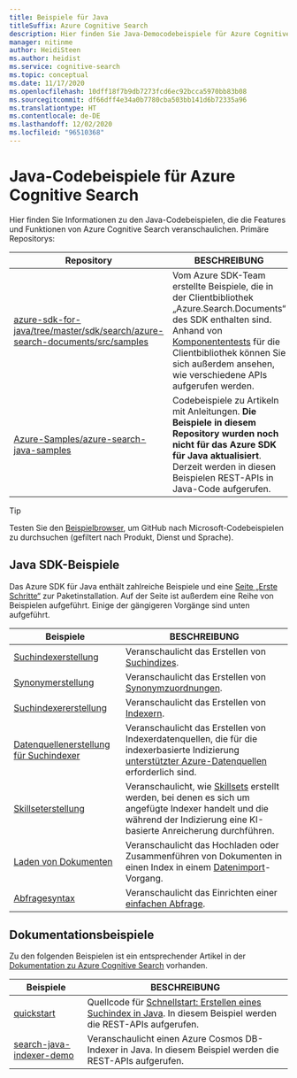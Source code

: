 ```yaml
---
title: Beispiele für Java
titleSuffix: Azure Cognitive Search
description: Hier finden Sie Java-Democodebeispiele für Azure Cognitive Search, für die das Azure .NET SDK für Java verwendet wird.
manager: nitinme
author: HeidiSteen
ms.author: heidist
ms.service: cognitive-search
ms.topic: conceptual
ms.date: 11/17/2020
ms.openlocfilehash: 10dff18f7b9db7273fcd6ec92bcca5970bb83b08
ms.sourcegitcommit: df66dff4e34a0b7780cba503bb141d6b72335a96
ms.translationtype: HT
ms.contentlocale: de-DE
ms.lasthandoff: 12/02/2020
ms.locfileid: "96510368"
---
```

# <a name="java-code-samples-for-azure-cognitive-search"></a>Java-Codebeispiele für Azure Cognitive Search

Hier finden Sie Informationen zu den Java-Codebeispielen, die die Features und Funktionen von Azure Cognitive Search veranschaulichen. Primäre Repositorys:

| Repository | BESCHREIBUNG |
|------------|-------------|
| [azure-sdk-for-java/tree/master/sdk/search/azure-search-documents/src/samples](https://github.com/Azure/azure-sdk-for-java/tree/master/sdk/search/azure-search-documents/src/samples) | Vom Azure SDK-Team erstellte Beispiele, die in der Clientbibliothek „Azure.Search.Documents“ des SDK enthalten sind. Anhand von [Komponententests](https://github.com/Azure/azure-sdk-for-java/tree/master/sdk/search/azure-search-documents/src/test) für die Clientbibliothek können Sie sich außerdem ansehen, wie verschiedene APIs aufgerufen werden. |
| [Azure-Samples/azure-search-java-samples](https://github.com/Azure-Samples/azure-search-java-samples) | Codebeispiele zu Artikeln mit Anleitungen. **Die Beispiele in diesem Repository wurden noch nicht für das Azure SDK für Java aktualisiert**. Derzeit werden in diesen Beispielen REST-APIs in Java-Code aufgerufen.|

> [!Tip]
> Testen Sie den [Beispielbrowser](/samples/browse/?languages=java&products=azure-cognitive-search), um GitHub nach Microsoft-Codebeispielen zu durchsuchen (gefiltert nach Produkt, Dienst und Sprache).

## <a name="java-sdk-samples"></a>Java SDK-Beispiele

Das Azure SDK für Java enthält zahlreiche Beispiele und eine [Seite „Erste Schritte“](https://github.com/Azure/azure-sdk-for-java/tree/master/sdk/search/azure-search-documents/src/samples) zur Paketinstallation. Auf der Seite ist außerdem eine Reihe von Beispielen aufgeführt. Einige der gängigeren Vorgänge sind unten aufgeführt.

| Beispiele | BESCHREIBUNG |
|---------|-------------|
| [Suchindexerstellung](https://github.com/Azure/azure-sdk-for-java/blob/master/sdk/search/azure-search-documents/src/samples/java/com/azure/search/documents/indexes/CreateIndexExample.java) | Veranschaulicht das Erstellen von [Suchindizes](search-what-is-an-index.md). |
| [Synonymerstellung](https://github.com/Azure/azure-sdk-for-java/blob/master/sdk/search/azure-search-documents/src/samples/java/com/azure/search/documents/SynonymMapsCreateExample.java) | Veranschaulicht das Erstellen von [Synonymzuordnungen](search-synonyms.md).  |
| [Suchindexererstellung](https://github.com/Azure/azure-sdk-for-java/blob/master/sdk/search/azure-search-documents/src/samples/java/com/azure/search/documents/indexes/CreateIndexerExample.java) | Veranschaulicht das Erstellen von [Indexern](search-indexer-overview.md). |
| [Datenquellenerstellung für Suchindexer](https://github.com/Azure/azure-sdk-for-java/blob/master/sdk/search/azure-search-documents/src/samples/java/com/azure/search/documents/indexes/DataSourceExample.java) | Veranschaulicht das Erstellen von Indexerdatenquellen, die für die indexerbasierte Indizierung [unterstützter Azure-Datenquellen](search-indexer-overview.md#supported-data-sources) erforderlich sind. |
| [Skillseterstellung](https://github.com/Azure/azure-sdk-for-java/blob/master/sdk/search/azure-search-documents/src/samples/java/com/azure/search/documents/indexes/CreateSkillsetExample.java) |  Veranschaulicht, wie [Skillsets](cognitive-search-working-with-skillsets.md) erstellt werden, bei denen es sich um angefügte Indexer handelt und die während der Indizierung eine KI-basierte Anreicherung durchführen. |
| [Laden von Dokumenten](https://github.com/Azure/azure-sdk-for-java/blob/master/sdk/search/azure-search-documents/src/samples/java/com/azure/search/documents/IndexContentManagementExample.java) | Veranschaulicht das Hochladen oder Zusammenführen von Dokumenten in einen Index in einem [Datenimport](search-what-is-data-import.md)-Vorgang. |
| [Abfragesyntax](https://github.com/Azure/azure-sdk-for-java/blob/master/sdk/search/azure-search-documents/src/samples/java/com/azure/search/documents/SearchAsyncWithFullyTypedDocumentsExample.java) | Veranschaulicht das Einrichten einer [einfachen Abfrage](search-query-overview.md). |

## <a name="documentation-samples"></a>Dokumentationsbeispiele

Zu den folgenden Beispielen ist ein entsprechender Artikel in der [Dokumentation zu Azure Cognitive Search](./index.yml) vorhanden.

| Beispiele | BESCHREIBUNG | 
|---------|-------------|
| [quickstart](https://github.com/Azure-Samples/azure-search-java-samples/tree/master/quickstart) | Quellcode für [Schnellstart: Erstellen eines Suchindex in Java](search-get-started-java.md). In diesem Beispiel werden die REST-APIs aufgerufen. |
| [search-java-indexer-demo](https://github.com/Azure-Samples/azure-search-java-samples/tree/master/search-java-indexer-demo) | Veranschaulicht einen Azure Cosmos DB-Indexer in Java. In diesem Beispiel werden die REST-APIs aufgerufen. |
